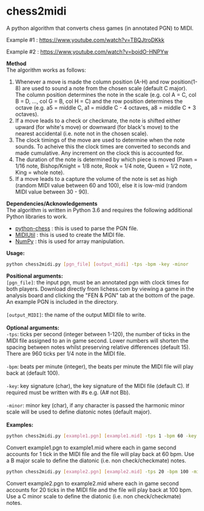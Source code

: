 # chess2midi
A python algorithm that converts chess games (in annotated PGN) to MIDI.

Example #1 : https://www.youtube.com/watch?v=TBQJtroDKkk

Example #2 : https://www.youtube.com/watch?v=boidO-HNPYw

**Method** <br>
The algorithm works as follows: <br>
1. Whenever a move is made the column position (A-H) and row position(1-8) are used to sound a note from the chosen scale (default C major). The column position determines the note in the scale (e.g. col A = C, col B = D, ..., col G = B, col H = C) and the row position determines the octave (e.g. a5 = middle C, a1 = middle C - 4 octaves, a8 = middle C + 3 octaves).
2. If a move leads to a check or checkmate, the note is shifted either upward (for white's move) or downward (for black's move) to the nearest accidental (i.e. note not in the chosen scale). 
3. The clock timings of the move are used to determine when the note sounds. To acheive this the clock times are converted to seconds and made cumulative. Any increment on the clock this is accounted for. 
4. The duration of the note is determined by which piece is moved (Pawn = 1/16 note, Bishop/Knight = 1/8 note, Rook = 1/4 note, Queen = 1/2 note, King = whole note).
5. If a move leads to a capture the volume of the note is set as high (random MIDI value between 60 and 100), else it is low-mid (random MIDI value between 30 - 90). 

**Dependencies/Acknowledgements**<br>
The algorithm is written in Python 3.6 and requires the following additional Python libraries to work. 
* [python-chess](https://github.com/niklasf/python-chess) : this is used to parse the PGN file. 
* [MIDIUtil](https://github.com/MarkCWirt/MIDIUtil) : this is used to create the MIDI file. 
* [NumPy](https://numpy.org) : this is used for array manipulation. 

**Usage:**
```bash
python chess2midi.py [pgn_file] [output_midi] -tps -bpm -key -minor
```
**Positional arguments:** <br>
```[pgn_file]```: the input pgn, must be an annotated pgn with clock times for both players. Download directly from lichess.com by viewing a game in the analysis board and clicking the "FEN & PGN" tab at the bottom of the page. An example PGN is included in the directory. <br> <br>
```[output_MIDI]```: the name of the output MIDI file to write. <br> <br>
**Optional arguments:** <br>
```-tps```: ticks per second (integer between 1-120), the number of ticks in the MIDI file assigned to an in game second. Lower numbers will shorten the spacing between notes whilst preserving relative differences (default 15). There are 960 ticks per 1/4 note in the MIDI file. <br> <br>
```-bpm```: beats per minute (integer), the beats per minute the MIDI file will play back at (default 100). <br> <br>
```-key```: key signature (char), the key signature of the MIDI file (default C). If required must be written with #s e.g. (A# not Bb). <br> <br>
```-minor```: minor key (char), if any character is passed the harmonic minor scale will be used to define diatonic notes (default major).  <br> <br>
**Examples:** <br>
```bash
python chess2midi.py [example1.pgn] [example1.mid] -tps 1 -bpm 60 -key B
```
Convert example1.pgn to example1.mid where each in game second accounts for 1 tick in the MIDI file and the file will play back at 60 bpm. Use a B major scale to define the diatonic (i.e. non check/checkmate) notes.  

```bash
python chess2midi.py [example2.pgn] [example2.mid] -tps 20 -bpm 100 -minor T
```

Convert example2.pgn to example2.mid where each in game second accounts for 20 ticks in the MIDI file and the file will play back at 100 bpm. Use a C minor scale to define the diatonic (i.e. non check/checkmate) notes. 

